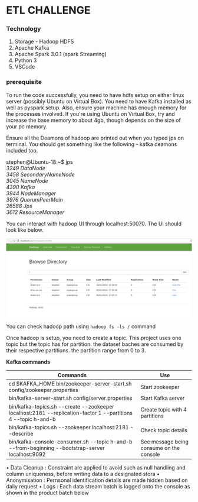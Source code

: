 # ETL CHALLENGE

### Technology

1. Storage - Hadoop HDFS
2. Apache Kafka
3. Apache Spark 3.0.1 (spark Streaming)
4. Python 3
5. VSCode

### prerequisite
To run the code successfully, you need to have hdfs setup on either linux server (possibly Ubuntu on Virtual Box). You need to have Kafka installed as well as pyspark setup. Also, ensure your machine has enough memory for the processes involved. If you're using Ubuntu on Virtual Box, try and increase the base memory to about 4gb, though depends on the size of your pc memory.

Ensure all the Deamons of hadoop are printed out when you typed jps on terminal. You should get something like the following - kafka deamons included too.

stephen@Ubuntu-18:~$ jps  
_3249 DataNode_  
_3458 SecondaryNameNode_  
_3045 NameNode_  
_4390 Kafka_  
_3944 NodeManager_  
_3976 QuorumPeerMain_  
_26588 Jps_  
_3612 ResourceManager_

You can interact with hadoop UI through localhost:50070. The UI should look like below.

![alt hadoop ui](resources/img/hadoop_ui.png "hadoop_ui.png")

You can check hadoop path using ```hadoop fs -ls /``` command

Once hadoop is setup, you need to create a topic. This project uses one topic but the topic has for partition.
the dataset baches are consumed by their respective partitions. the partition range from 0 to 3.

**Kafka commands**

|Commands      |Use|
|--------------|---|
|cd $KAFKA_HOME bin/zookeeper-server-start.sh config/zookeeper.properties| Start zookeeper|
|bin/kafka-server-start.sh config/server.properties|Start Kafka server|
|bin/kafka-topics.sh --create --zookeeper localhost:2181 --replication-factor 1 --partitions 4 --topic h-and-b|Create topic with 4 partitions|
|bin/kafka-topics.sh --zookeeper localhost:2181 --describe|Check topic details|
|bin/kafka-console-consumer.sh --topic h-and-b --from-beginning --bootstrap-server localhost:9092|See message being consume on the console|





• Data Cleanup : Constraint are applied to avoid such as null handling and column uniqueness, before writing data to a designated stora
• Anonymisation : Pernsonal identification details are made hidden based on daily request 
• Logs : Each data stream batch is logged onto the console as shown in the product batch below

